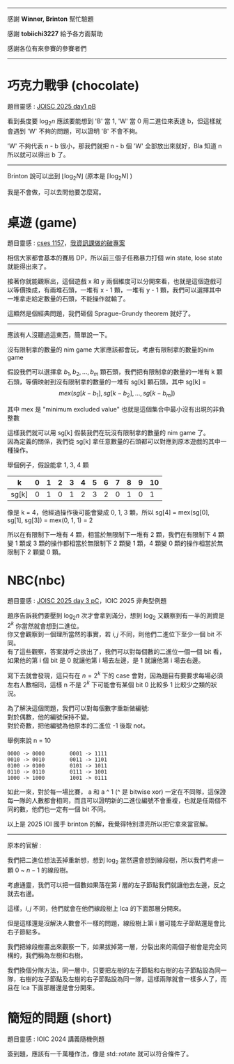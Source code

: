
---

感謝 **Winner, Brinton** 幫忙驗題
  
感謝 **tobiichi3227** 給予各方面幫助
  
感謝各位有來參賽的參賽者們

---

<div style="page-break-after: always"></div>

# 巧克力戰爭 (chocolate)
題目靈感 : [JOISC 2025 day1 pB](https://atcoder.jp/contests/joisp2025/tasks/joisp2025_b)

看到長度要 $\log_2 n$ 應該要能想到 'B' 當 1, 'W' 當 0 用二進位來表達 b，但這樣就會遇到 'W' 不夠的問題，可以證明 'B' 不會不夠。

'W' 不夠代表 n - b 很小，那我們就把 n - b 個 'W' 全部放出來就好，Bla 知道 n 所以就可以得出 b 了。

---

Brinton 說可以出到 $\lfloor \log_2 N \rfloor$ (原本是 $\lceil \log_2 N \rceil$ )  

我是不會做，可以去問他要怎麼寫。



<div style="page-break-after: always"></div>

# 桌遊 (game)
題目靈感 : [cses 1157](https://cses.fi/problemset/task/1157)，[我資訊課做的破專案](https://docs.google.com/presentation/d/1t11bme0r7fQr4DMLYNSmYeY4zH3Q53FbyAE3ufJXIEM/edit?usp=sharing)

相信大家都會基本的賽局 DP，所以前三個子任務暴力打個 win state, lose state 就能得出來了。

接著你就能觀察出，這個遊戲 x 和 y 兩個維度可以分開來看，也就是這個遊戲可以等價換成，有兩堆石頭，一堆有 x - 1 顆，一堆有 y - 1 顆，我們可以選擇其中一堆拿走給定數量的石頭，不能操作就輸了。

這顯然是個經典問題，我們砸個 Sprague-Grundy theorem 就好了。  

---

應該有人沒聽過這東西，簡單說一下。

沒有限制拿的數量的 nim game 大家應該都會玩，考慮有限制拿的數量的nim game

假設我們可以選擇拿 $b_1, b_2, …, b_m$ 顆石頭，我們把有限制拿的數量的一堆有 k 顆石頭，等價映射到沒有限制拿的數量的一堆有 sg[k] 顆石頭，其中 sg[k] = $$mex(sg[k - b_1], sg[k - b_2], …, sg[k - b_m])$$

其中 mex 是 "minimum excluded value" 也就是這個集合中最小沒有出現的非負整數

這樣我們就可以用 sg[k] 假裝我們在玩沒有限制拿的數量的 nim game 了。  
因為定義的關係，我們從 sg[k] 拿任意數量的石頭都可以對應到原本遊戲的其中一種操作。

舉個例子，假設能拿 1, 3, 4 顆

| k     | 0   | 1   | 2   | 3   | 4   | 5   | 6   | 7   | 8   | 9   | 10  |
| ----- | --- | --- | --- | --- | --- | --- | --- | --- | --- | --- | --- |
| sg[k] | 0   | 1   | 0   | 1   | 2   | 3   | 2   | 0   | 1   | 0   | 1   |

像是 k = 4，他經過操作後可能會變成 0, 1, 3 顆，所以 sg[4] = mex(sg[0], sg[1], sg[3]) = mex(0, 1, 1) = 2

所以在有限制下一堆有 4 顆，相當於無限制下一堆有 2 顆，我們在有限制下 4 顆變 1 顆或 3 顆的操作都相當於無限制下 2 顆變 1 顆，4 顆變 0 顆的操作相當於無限制下 2 顆變 0 顆。

<div style="page-break-after: always"></div>


# NBC(nbc)

題目靈感 : [JOISC 2025 day 3 pC](https://atcoder.jp/contests/joigsp2025/tasks/joigsp2025_g)，IOIC 2025 非典型例題


題序告訴我們要壓到 $\log_2 n$ 次才會拿到滿分，想到 $\log_2$ 又觀察到有一半的測資是 $2^k$ 你當然就會想到二進位。  
你又會觀察到一個理所當然的事實，若 $i, j$ 不同，則他們二進位下至少一個 bit 不同。  
有了這些觀察，答案就呼之欲出了，我們可以對每個數的二進位一個一個 bit 看，如果他的第 i 個 bit 是 0 就讓他第 i 場去左邊，是 1 就讓他第 i 場去右邊。

寫下去就會發現，這只有在 $n = 2^k$ 下的 case 會對，因為題目有要要求每場必須左右人數相同，這樣 n 不是 $2^k$ 下可能會有某個 bit 0 比較多 1 比較少之類的狀況。

為了解決這個問題，我們可以對每個數字重新做編號:  
對於偶數，他的編號保持不變。  
對於奇數，把他編號為他原本的二進位 -1 後取 not。  

舉例來說 n = 10
```
0000 -> 0000        0001 -> 1111
0010 -> 0010        0011 -> 1101
0100 -> 0100        0101 -> 1011
0110 -> 0110        0111 -> 1001
1000 -> 1000        1001 -> 0111
```
如此一來，對於每一場比賽， a 和 a ^ 1 (^ 是 bitwise xor) 一定在不同隊，這保證每一隊的人數都會相同，而且可以證明新的二進位編號不會重複，也就是任兩個不同的數，他們也一定有一個 bit 不同。

以上是 2025 IOI 國手 brinton 的解，我覺得特別漂亮所以把它拿來當官解。  

---

原本的官解 :  

我們把二進位想法丟掉重新想，想到 $\log_2$ 當然還會想到線段樹，所以我們考慮一顆 $0$ ~ $n - 1$ 的線段樹。

考慮通靈，我們可以把一個數如果落在第 $i$ 層的左子節點我們就讓他去左邊，反之就去右邊。

這樣，$i, j$ 不同，他們就會在他們線段樹上 lca 的下面那層分開來。

但是這樣還是沒解決人數會不一樣的問題，線段樹上第 i 層可能左子節點還是會比右子節點多。

我們把線段樹畫出來觀察一下，如果拔掉第一層，分裂出來的兩個子樹會是完全同構的，我們稱為左樹和右樹。

我們換個分隊方法，同一層中，只要把左樹的左子節點和右樹的右子節點設為同一隊，右樹的左子節點及左樹的右子節點設為同一隊，這樣兩隊就會一樣多人了，而且在 lca 下面那層還是會分開來。

<div style="page-break-after: always"></div>

# 簡短的問題 (short)
題目靈感 : IOIC 2024 講義隨機例題

簽到題，應該有一千萬種作法，像是 std::rotate 就可以符合條件了。
